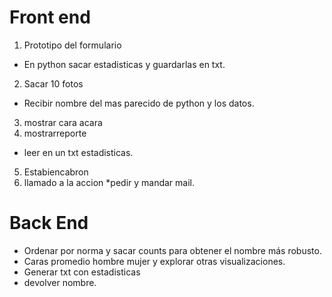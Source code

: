 # Front end
1. Prototipo del formulario
  * En python sacar estadisticas y guardarlas en txt.
2. Sacar 10 fotos
  * Recibir nombre del mas parecido de python y los datos.
3. mostrar cara acara
4. mostrarreporte
  * leer en un txt estadisticas.
5. Estabiencabron
6. llamado a la accion
  *pedir y mandar mail.


# Back End
* Ordenar por norma y sacar counts para obtener el nombre más robusto.
* Caras promedio hombre mujer y explorar otras visualizaciones.
* Generar txt con estadisticas
* devolver nombre.

